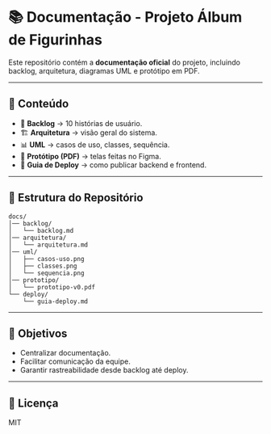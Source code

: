 # 📚 Documentação - Projeto Álbum de Figurinhas

Este repositório contém a **documentação oficial** do projeto, incluindo backlog, arquitetura, diagramas UML e protótipo em PDF.

-----

## 📑 Conteúdo

  - 📜 **Backlog** → 10 histórias de usuário.
  - 🏗️ **Arquitetura** → visão geral do sistema.
  - 📊 **UML** → casos de uso, classes, sequência.
  - 🎨 **Protótipo (PDF)** → telas feitas no Figma.
  - 🚀 **Guia de Deploy** → como publicar backend e frontend.

-----

## 📂 Estrutura do Repositório

```
docs/
│── backlog/
│   └── backlog.md
│── arquitetura/
│   └── arquitetura.md
│── uml/
│   ├── casos-uso.png
│   ├── classes.png
│   └── sequencia.png
│── prototipo/
│   └── prototipo-v0.pdf
└── deploy/
    └── guia-deploy.md
```

-----

## 🎯 Objetivos

  - Centralizar documentação.
  - Facilitar comunicação da equipe.
  - Garantir rastreabilidade desde backlog até deploy.

-----

## 📄 Licença

MIT
